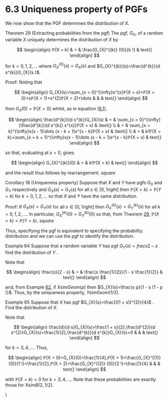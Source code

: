 # 6.3 Uniqueness property of PGFs

We now show that the PGF determines the distribution of $X$.

Theorem 29 (Extracting probabilities from the pgf)
The pgf, $G_{X}$, of a random variable $X$ uniquely determines the
distribution of $X$ by

$$
\begin{align}
ℙ(X = k) & = & \frac{G_{X}^{(k)} (0)}{k !} & text{}
\end{align}
$$

for $k=0,1,2,…⁡$ where
$G_{X}^{(0)}(s)=G_{X}(s )$ and
$G_{X}^{(k)}(s)=\frac{d^{k}}{d s^{k}}G_{X}(s )$.

Proof: Noting that

$$
\begin{align}
G_{X}(s)=\sum_{x = 0}^{\infty}s^{x}ℙ(X = x)=ℙ(X = 0)+sℙ(X = 1)+s^{2}ℙ(X = 2)+\dots  & & & text{}
\end{align}
$$

then $G_{X}(0)=ℙ(X = 0 )$ whilst, as in
equation ([6.1](nose21.htm#x34-59004r6.1)),

$$
\begin{align}
\frac{d^{k}}{d s^{k}}G_{X}(s) & = & \sum_{x = 0}^{\infty}(\frac{d^{k}}{d s^{k}} s^{x})ℙ(X = x) & \text{} \\ & = & \sum_{x = k}^{\infty}x(x - 1)\dots (x - k + 1)s^{x - k}ℙ(X = x) & \text{} \\ & = & k!ℙ(X = k)+\sum_{x = k + 1}^{\infty}x(x - 1)\dots (x - k + 1)s^{x - k}ℙ(X = x) & text{}
\end{align}
$$

so that, evaluating at $s=0$, gives

$$
\begin{align}
G_{X}^{(k)}(0) & = & k!ℙ(X = k) & text{}
\end{align}
$$

and the result thus follows by rearrangement. $square$

Corollary 18 (Uniqueness property)
Suppose that $X$ and $Y$ have pgfs $G_{X}$ and $G_{Y}$ respectively and
$G_{X}(s)=G_{Y}(s )$ for all
$s\in[ 0, 1 right]$ then
$ℙ(X = k)=ℙ(Y = k )$ for $k=0,1,2,…⁡$ so that
$X$ and $Y$ have the same distribution.

Proof: If $G_{X}(s)=G_{Y}(s )$ for all
$s\in[ 0, 1 right]$ then
$G_{X}^{(k)}(s)=G_{Y}^{(k)}(s )$
for all $k=0,1,2,…⁡$. In particular,
$G_{X}^{(k)}(0)=G_{Y}^{(k)}(0 )$
so that, from Theorem [29](#x35-6000129),
$ℙ(X = k)=ℙ(Y = k)$. $square$

Thus, specifying the pgf is equivalent to specifying the probability
distribution and we can use the pgf to identify the distribution.

Example 64 Suppose that a random variable $Y$ has pgf
$G_{Y}(s)=frac{s}{2 - s}$ find the distribution of $Y$ .

Note that

$$
\begin{align}
\frac{s}{2 - s} & = & \frac{s \frac{1}{2}}{1 - s \frac{1}{2}} & text{}
\end{align}
$$

and, from Example [62](nose20.htm#x33-5800562), if
$XsimGeom(p )$ then
$G_{X}(s)=\frac{s p}{1 - s (1 - p )}$. Thus, by
the uniqueness property, $YsimGeom(1 / 2 )$.

Example 65 Suppose that $X$ has pgf
$G_{X}(s)=\frac{((1 + s))^{2}}{4}$
. Find the distribution of $X$.

Note that

$$
\begin{align}
\frac{d}{d s}G_{X}(s)=\frac{1 + s}{2},\frac{d^{2}}{d s^{2}}G_{X}(s)=\frac{1}{2},\frac{d^{k}}{d s^{k}}G_{X}(s)=0 & & & text{}
\end{align}
$$

for $k=3,4,…⁡$. Thus,

$$
\begin{align}
ℙ(X = 0)=G_{X}(0)=\frac{1}{4},ℙ(X = 1)=\frac{G_{X}^{(1)} (0)}{1 !}=\frac{1}{2},ℙ(X = 2)=\frac{G_{X}^{(2)} (0)}{2 !}=\frac{1}{4} & & & text{}
\end{align}
$$

with $ℙ(X = k )=0$ for $k=3,4,…⁡$. Note that these
probabilities are exactly those for $XsimB(2, 1 / 2 )$.

\



